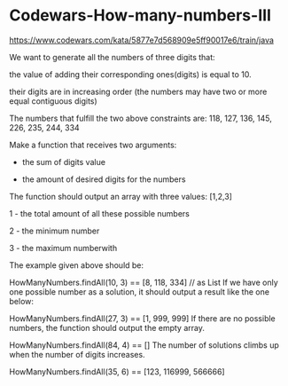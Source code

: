 # Codewars-How-many-numbers-III
https://www.codewars.com/kata/5877e7d568909e5ff90017e6/train/java

We want to generate all the numbers of three digits that:

the value of adding their corresponding ones(digits) is equal to 10.

their digits are in increasing order (the numbers may have two or more equal contiguous digits)

The numbers that fulfill the two above constraints are: 118, 127, 136, 145, 226, 235, 244, 334

Make a function that receives two arguments:

- the sum of digits value

- the amount of desired digits for the numbers

The function should output an array with three values: [1,2,3]

1 - the total amount of all these possible numbers

2 - the minimum number

3 - the maximum numberwith

The example given above should be:

HowManyNumbers.findAll(10, 3) == [8, 118, 334]   // as List<Integer>
If we have only one possible number as a solution, it should output a result like the one below:

HowManyNumbers.findAll(27, 3) == [1, 999, 999]
If there are no possible numbers, the function should output the empty array.

HowManyNumbers.findAll(84, 4) == []
The number of solutions climbs up when the number of digits increases.

HowManyNumbers.findAll(35, 6) == [123, 116999, 566666]

